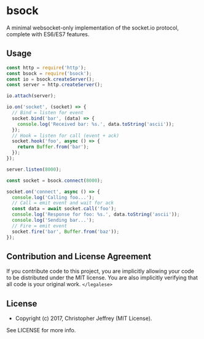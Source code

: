 # bsock

A minimal websocket-only implementation of the socket.io protocol, complete
with ES6/ES7 features.

## Usage

``` js
const http = require('http');
const bsock = require('bsock');
const io = bsock.createServer();
const server = http.createServer();

io.attach(server);

io.on('socket', (socket) => {
  // Bind = listen for event
  socket.bind('bar', (data) => {
    console.log('Received bar: %s.', data.toString('ascii'));
  });
  // Hook = listen for call (event + ack)
  socket.hook('foo', async () => {
    return Buffer.from('bar');
  });
});

server.listen(8000);

const socket = bsock.connect(8000);

socket.on('connect', async () => {
  console.log('Calling foo...');
  // Call = emit event and wait for ack
  const data = await socket.call('foo');
  console.log('Response for foo: %s.', data.toString('ascii'));
  console.log('Sending bar...');
  // Fire = emit event
  socket.fire('bar', Buffer.from('baz'));
});
```

## Contribution and License Agreement

If you contribute code to this project, you are implicitly allowing your code
to be distributed under the MIT license. You are also implicitly verifying that
all code is your original work. `</legalese>`

## License

- Copyright (c) 2017, Christopher Jeffrey (MIT License).

See LICENSE for more info.
